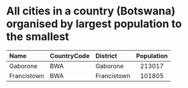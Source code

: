 # All cities in a country (Botswana) organised by largest population to the smallest

| Name | CountryCode | District | Population |
| :--- | :--- | :--- | :---: |
|Gaborone|BWA|Gaborone|213017|
|Francistown|BWA|Francistown|101805|
